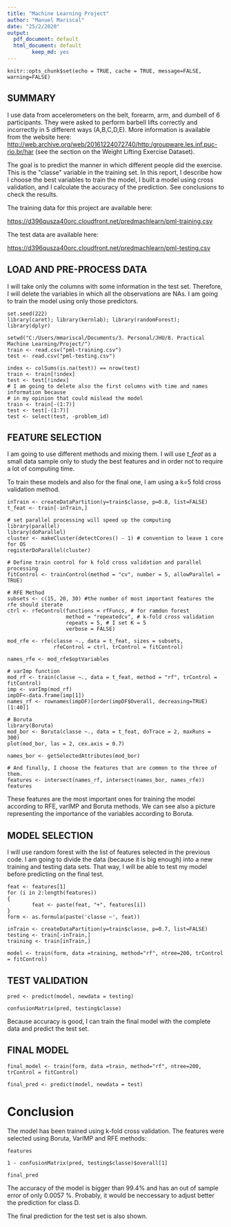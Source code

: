 ```yaml
---
title: "Machine Learning Project"
author: "Manuel Mariscal"
date: "25/2/2020"
output:
  pdf_document: default
  html_document: default
        keep_md: yes
---
```


```{r setup, include=FALSE}
knitr::opts_chunk$set(echo = TRUE, cache = TRUE, message=FALSE, warning=FALSE)
```

## SUMMARY

I use data from accelerometers on the belt, forearm, arm, and dumbell of 6 participants. They were asked to perform barbell lifts correctly and incorrectly in 5 different ways (A,B,C,D,E). More information is available from the website here: http://web.archive.org/web/20161224072740/http:/groupware.les.inf.puc-rio.br/har (see the section on the Weight Lifting Exercise Dataset).

The goal is to predict the manner in which different people did the exercise. This is the "classe" variable in the training set. 
In this report, I describe how I choose the best variables to train the model, I built a model using cross validation, and I calculate the accuracy of the prediction. See conclusions to check the results. 

The training data for this project are available here:

https://d396qusza40orc.cloudfront.net/predmachlearn/pml-training.csv

The test data are available here:

https://d396qusza40orc.cloudfront.net/predmachlearn/pml-testing.csv


## LOAD AND PRE-PROCESS DATA

I will take only the columns with some information in the test set. Therefore, I will delete the variables in which all the 
observations are NAs. I am going to train the model using only those predictors. 

```{r load_data, message=FALSE, warning=FALSE}
set.seed(222)
library(caret); library(kernlab); library(randomForest); library(dplyr)

setwd("C:/Users/mmariscal/Documents/3. Personal/JHU/8. Practical Machine Learning/Project/")
train <- read.csv("pml-training.csv") 
test <- read.csv("pml-testing.csv") 

index <- colSums(is.na(test)) == nrow(test)
train <- train[!index]
test <- test[!index]
# I am going to delete also the first columns with time and names information because 
# in my opinion that could mislead the model
train <- train[-(1:7)]
test <- test[-(1:7)]
test <- select(test, -problem_id)
```

## FEATURE SELECTION

I am going to use different methods and mixing them. I will use *t_feat* as a small data sample only to 
study the best features and in order not to require a lot of computing time.

To train these models and also for the final one, I am using a k=5 fold cross validation method.

```{r features, message=FALSE, warning=FALSE}
inTrain <- createDataPartition(y=train$classe, p=0.8, list=FALSE)
t_feat <- train[-inTrain,]

# set parallel processing will speed up the computing 
library(parallel)
library(doParallel)
cluster <- makeCluster(detectCores() - 1) # convention to leave 1 core for OS
registerDoParallel(cluster)

# Define train control for k fold cross validation and parallel processing
fitControl <- trainControl(method = "cv", number = 5, allowParallel = TRUE)

# RFE Method
subsets <- c(15, 20, 30) #the number of most important features the rfe should iterate
ctrl <- rfeControl(functions = rfFuncs, # for ramdon forest
                   method = "repeatedcv", # k-fold cross validation
                   repeats = 5, # I set K = 5
                   verbose = FALSE)

mod_rfe <- rfe(classe ~., data = t_feat, sizes = subsets, 
               rfeControl = ctrl, trControl = fitControl)

names_rfe <- mod_rfe$optVariables

# varImp function
mod_rf <- train(classe ~., data = t_feat, method = "rf", trControl = fitControl)
imp <- varImp(mod_rf)
impDF<-data.frame(imp[1])
names_rf <- rownames(impDF)[order(impDF$Overall, decreasing=TRUE)[1:40]]

# Boruta
library(Boruta)
mod_bor <- Boruta(classe ~., data = t_feat, doTrace = 2, maxRuns = 300)
plot(mod_bor, las = 2, cex.axis = 0.7)

names_bor <- getSelectedAttributes(mod_bor)

# And finally, I choose the features that are common to the three of them.
features <- intersect(names_rf, intersect(names_bor, names_rfe))
features
```

These features are the most important ones for training the model according to RFE, varIMP and Boruta methods. We can see also a picture representing the importance of the variables according to Boruta.


## MODEL SELECTION

I will use random forest with the list of features selected in the previous code. I am going to divide the data (because it is
big enough) into a new training and testing data sets. That way, I will be able to test my model before predicting on the final test.

```{r model_sel, message=FALSE, warning=FALSE}
feat <- features[1]
for (i in 2:length(features))
{
        feat <- paste(feat, "+", features[i])
}
form <- as.formula(paste('classe ~', feat))

inTrain <- createDataPartition(y=train$classe, p=0.7, list=FALSE)
testing <- train[-inTrain,]
training <- train[inTrain,]

model <- train(form, data =training, method="rf", ntree=200, trControl = fitControl)

```

## TEST VALIDATION

```{r validation, message=FALSE, warning=FALSE}
pred <- predict(model, newdata = testing)

confusionMatrix(pred, testing$classe)
```

Because accuracy is good, I can train the final model with the complete data and predict the test set.

## FINAL MODEL

```{r final, message=FALSE, warning=FALSE}
final_model <- train(form, data =train, method="rf", ntree=200, trControl = fitControl)

final_pred <- predict(model, newdata = test)
```

# Conclusion

The model has been trained using k-fold cross validation. The features were selected using Boruta, VarIMP and RFE methods: 
```{r error, message=FALSE, warning=FALSE}
features

1 - confusionMatrix(pred, testing$classe)$overall[1]

final_pred
```

The accuracy of the model is bigger than 99.4% and has an out of sample error of only 0.0057 %. Probably, it would be neccessary to adjust better the prediction for class D. 

The final prediction for the test set is also shown.
